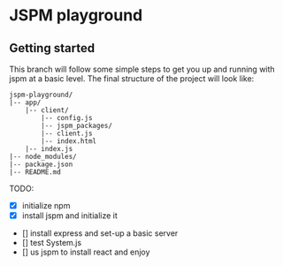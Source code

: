 # JSPM playground

## Getting started

This branch will follow some simple steps to get you up and running with jspm at a basic level.
The final structure of the project will look like:

```
jspm-playground/
|-- app/
    |-- client/
        |-- config.js
        |-- jspm_packages/
        |-- client.js
        |-- index.html
    |-- index.js
|-- node_modules/
|-- package.json
|-- README.md
```

TODO:
- [x] initialize npm
- [x] install jspm and initialize it
- [] install express and set-up a basic server
- [] test System.js 
- [] us jspm to install react and enjoy
